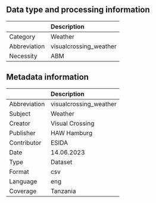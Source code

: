 ## Data type and processing information 

|              | Description            |
|:-------------|:-----------------------|
| Category     | Weather                |
| Abbreviation | visualcrossing_weather |
| Necessity    | ABM                    |

## Metadata information 

|              | Description            |
|:-------------|:-----------------------|
| Abbreviation | visualcrossing_weather |
| Subject      | Weather                |
| Creator      | Visual Crossing        |
| Publisher    | HAW Hamburg            |
| Contributor  | ESIDA                  |
| Date         | 14.06.2023             |
| Type         | Dataset                |
| Format       | csv                    |
| Language     | eng                    |
| Coverage     | Tanzania               |